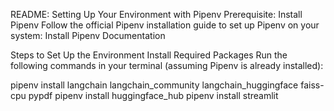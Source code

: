 README: Setting Up Your Environment with Pipenv
Prerequisite: Install Pipenv
Follow the official Pipenv installation guide to set up Pipenv on your system:
Install Pipenv Documentation

Steps to Set Up the Environment
Install Required Packages
Run the following commands in your terminal (assuming Pipenv is already installed):

pipenv install langchain langchain_community langchain_huggingface faiss-cpu pypdf
pipenv install huggingface_hub
pipenv install streamlit
